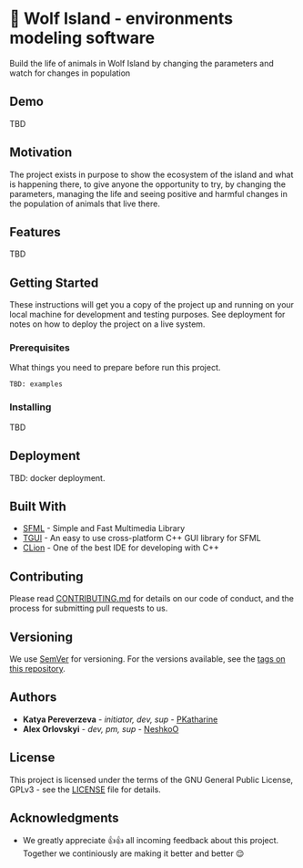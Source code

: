 # :wolf: Wolf Island - environments modeling software 
Build the life of animals in Wolf Island by changing the parameters and watch for changes in population

## Demo

TBD

## Motivation
The project exists in purpose to show the ecosystem of the island and what is happening there, 
to give anyone the opportunity to try, by changing the parameters, managing the life and seeing 
positive and harmful changes in the population of animals that live there.

## Features

TBD

## Getting Started

These instructions will get you a copy of the project up and running on your local machine for development
and testing purposes. See deployment for notes on how to deploy the project on a live system.

### Prerequisites

What things you need to prepare before run this project.

```
TBD: examples
```

### Installing

TBD

## Deployment

TBD: docker deployment.

## Built With

* [SFML](https://www.sfml-dev.org/) - Simple and Fast Multimedia Library
* [TGUI](https://tgui.eu/) - An easy to use cross-platform C++ GUI library for SFML
* [CLion](https://www.jetbrains.com/clion/) - One of the best IDE for developing with C++

## Contributing

Please read [CONTRIBUTING.md](CONTRIBUTING.md) for details on our
code of conduct, and the process for submitting pull requests to us.

## Versioning

We use [SemVer](http://semver.org/) for versioning. For the versions available, see 
the [tags on this repository](https://github.com//targetflow/WolfIsland/tags). 

## Authors

* **Katya Pereverzeva** - *initiator, dev, sup* - [PKatharine](https://github.com/PKatharine)
* **Alex Orlovskyi** - *dev, pm, sup* - [NeshkoO](https://github.com/NeshkoO)

## License

This project is licensed under the terms of the GNU General Public License, GPLv3 - see the 
[LICENSE](LICENSE) file for details.

## Acknowledgments

* We greatly appreciate 👍👍 all incoming feedback about this project. 
Together we continiously are making it better and better 😌
